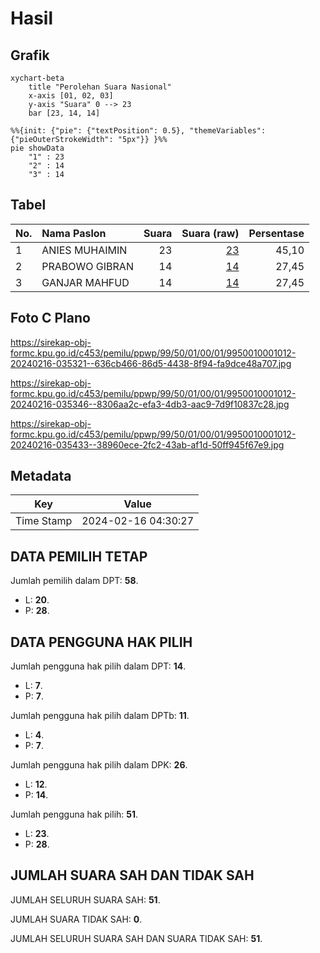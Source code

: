 # Hasil

## Grafik

```mermaid
xychart-beta
    title "Perolehan Suara Nasional"
    x-axis [01, 02, 03]
    y-axis "Suara" 0 --> 23
    bar [23, 14, 14]
```

```mermaid
%%{init: {"pie": {"textPosition": 0.5}, "themeVariables": {"pieOuterStrokeWidth": "5px"}} }%%
pie showData
    "1" : 23
    "2" : 14
    "3" : 14
```

## Tabel

| No. | Nama Paslon    | Suara | Suara (raw) | Persentase |
|:--- |:-------------- | -----:| -----------:| ----------:|
| 1   | ANIES MUHAIMIN | 23    | [23][p-1]   | 45,10      |
| 2   | PRABOWO GIBRAN | 14    | [14][p-2]   | 27,45      |
| 3   | GANJAR MAHFUD  | 14    | [14][p-3]   | 27,45      |


[p-1]: https://github.com/gigit-pemilu/pemilu-2024/blob/main/pilpres/hitung-suara/sub/99-luar-negeri/sub/50-houston-amerika-serikat/sub/01-houston-amerika-serikat/sub/0001-houston-amerika-serikat/sub/012-ksk-008/sub/paslon-1.txt
[p-2]: https://github.com/gigit-pemilu/pemilu-2024/blob/main/pilpres/hitung-suara/sub/99-luar-negeri/sub/50-houston-amerika-serikat/sub/01-houston-amerika-serikat/sub/0001-houston-amerika-serikat/sub/012-ksk-008/sub/paslon-2.txt
[p-3]: https://github.com/gigit-pemilu/pemilu-2024/blob/main/pilpres/hitung-suara/sub/99-luar-negeri/sub/50-houston-amerika-serikat/sub/01-houston-amerika-serikat/sub/0001-houston-amerika-serikat/sub/012-ksk-008/sub/paslon-3.txt

## Foto C Plano

https://sirekap-obj-formc.kpu.go.id/c453/pemilu/ppwp/99/50/01/00/01/9950010001012-20240216-035321--636cb466-86d5-4438-8f94-fa9dce48a707.jpg

https://sirekap-obj-formc.kpu.go.id/c453/pemilu/ppwp/99/50/01/00/01/9950010001012-20240216-035346--8306aa2c-efa3-4db3-aac9-7d9f10837c28.jpg

https://sirekap-obj-formc.kpu.go.id/c453/pemilu/ppwp/99/50/01/00/01/9950010001012-20240216-035433--38960ece-2fc2-43ab-af1d-50ff945f67e9.jpg


## Metadata

| Key        | Value               |
| ---------- | ------------------- |
| Time Stamp | 2024-02-16 04:30:27 |


## DATA PEMILIH TETAP

Jumlah pemilih dalam DPT: **58**.
 * L: **20**.
 * P: **28**.

## DATA PENGGUNA HAK PILIH

Jumlah pengguna hak pilih dalam DPT: **14**.
 * L: **7**.
 * P: **7**.

Jumlah pengguna hak pilih dalam DPTb: **11**.
 * L: **4**.
 * P: **7**.

Jumlah pengguna hak pilih dalam DPK: **26**.
 * L: **12**.
 * P: **14**.

Jumlah pengguna hak pilih: **51**.
 * L: **23**.
 * P: **28**.

## JUMLAH SUARA SAH DAN TIDAK SAH

JUMLAH SELURUH SUARA SAH: **51**.

JUMLAH SUARA TIDAK SAH: **0**.

JUMLAH SELURUH SUARA SAH DAN SUARA TIDAK SAH: **51**.


